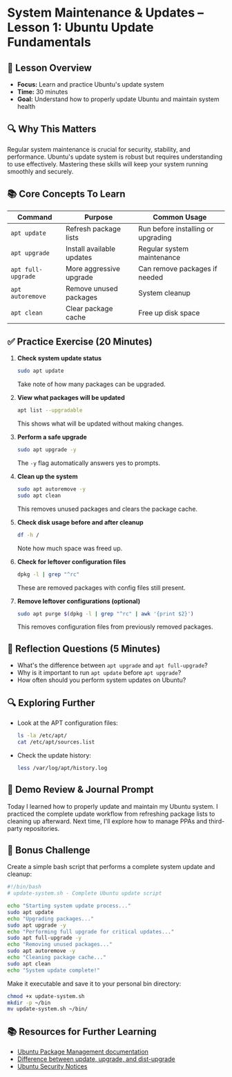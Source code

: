 # System Maintenance & Updates – Lesson 1: Ubuntu Update Fundamentals

## 🔵 Lesson Overview
- **Focus:** Learn and practice Ubuntu's update system
- **Time:** 30 minutes
- **Goal:** Understand how to properly update Ubuntu and maintain system health

## 🔍 Why This Matters
Regular system maintenance is crucial for security, stability, and performance. Ubuntu's update system is robust but requires understanding to use effectively. Mastering these skills will keep your system running smoothly and securely.

## 📚 Core Concepts To Learn

| Command | Purpose | Common Usage |
|---------|---------|-------------|
| `apt update` | Refresh package lists | Run before installing or upgrading |
| `apt upgrade` | Install available updates | Regular system maintenance |
| `apt full-upgrade` | More aggressive upgrade | Can remove packages if needed |
| `apt autoremove` | Remove unused packages | System cleanup |
| `apt clean` | Clear package cache | Free up disk space |

## ✅ Practice Exercise (20 Minutes)

1. **Check system update status**
   ```bash
   sudo apt update
   ```
   Take note of how many packages can be upgraded.

2. **View what packages will be updated**
   ```bash
   apt list --upgradable
   ```
   This shows what will be updated without making changes.

3. **Perform a safe upgrade**
   ```bash
   sudo apt upgrade -y
   ```
   The `-y` flag automatically answers yes to prompts.

4. **Clean up the system**
   ```bash
   sudo apt autoremove -y
   sudo apt clean
   ```
   This removes unused packages and clears the package cache.

5. **Check disk usage before and after cleanup**
   ```bash
   df -h /
   ```
   Note how much space was freed up.

6. **Check for leftover configuration files**
   ```bash
   dpkg -l | grep "^rc"
   ```
   These are removed packages with config files still present.

7. **Remove leftover configurations (optional)**
   ```bash
   sudo apt purge $(dpkg -l | grep "^rc" | awk '{print $2}')
   ```
   This removes configuration files from previously removed packages.

## 🧠 Reflection Questions (5 Minutes)
- What's the difference between `apt upgrade` and `apt full-upgrade`?
- Why is it important to run `apt update` before `apt upgrade`?
- How often should you perform system updates on Ubuntu?

## 🔍 Exploring Further
- Look at the APT configuration files:
  ```bash
  ls -la /etc/apt/
  cat /etc/apt/sources.list
  ```
- Check the update history:
  ```bash
  less /var/log/apt/history.log
  ```

## 📝 Demo Review & Journal Prompt
Today I learned how to properly update and maintain my Ubuntu system.
I practiced the complete update workflow from refreshing package lists to cleaning up afterward.
Next time, I'll explore how to manage PPAs and third-party repositories.

## 🌟 Bonus Challenge
Create a simple bash script that performs a complete system update and cleanup:

```bash
#!/bin/bash
# update-system.sh - Complete Ubuntu update script

echo "Starting system update process..."
sudo apt update
echo "Upgrading packages..."
sudo apt upgrade -y
echo "Performing full upgrade for critical updates..."
sudo apt full-upgrade -y
echo "Removing unused packages..."
sudo apt autoremove -y
echo "Cleaning package cache..."
sudo apt clean
echo "System update complete!"
```

Make it executable and save it to your personal bin directory:
```bash
chmod +x update-system.sh
mkdir -p ~/bin
mv update-system.sh ~/bin/
```

## 📚 Resources for Further Learning
- [Ubuntu Package Management documentation](https://help.ubuntu.com/community/AptGet/Howto)
- [Difference between update, upgrade, and dist-upgrade](https://askubuntu.com/questions/194651/why-use-apt-get-upgrade-instead-of-apt-get-dist-upgrade)
- [Ubuntu Security Notices](https://ubuntu.com/security/notices)